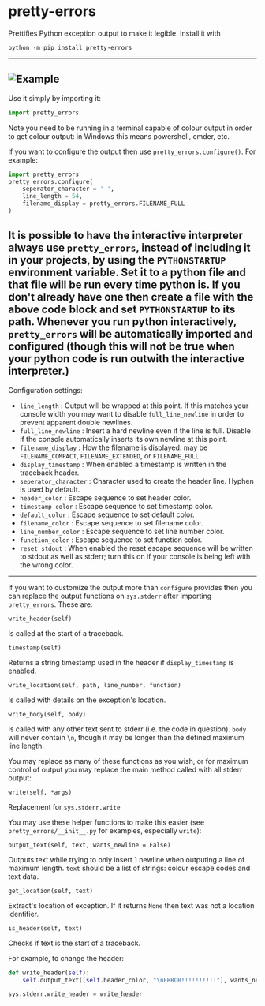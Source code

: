 # pretty-errors

Prettifies Python exception output to make it legible. Install it with
```
python -m pip install pretty-errors
```
---
![Example](https://i.imgur.com/0jpEqob.png)
---
Use it simply by importing it:
```python
import pretty_errors
```
Note you need to be running in a terminal capable of colour output in order to get colour output: in Windows
this means powershell, cmder, etc.

If you want to configure the output then use `pretty_errors.configure()`.  For example:
```python
import pretty_errors
pretty_errors.configure(
    seperator_character = '—',
    line_length = 54,
    filename_display = pretty_errors.FILENAME_FULL
)
```

It is possible to have the interactive interpreter always use `pretty_errors`, instead of including it in your projects, by using the `PYTHONSTARTUP` environment variable.  Set it to a python file and that file will be run every time python is.  If you don't already have one then create a file with the above code block and set `PYTHONSTARTUP` to its path.  Whenever you run python interactively, `pretty_errors` will be automatically imported and configured (though this will not be true when your python code is run outwith the interactive interpreter.)
---
Configuration settings:
* `line_length` : Output will be wrapped at this point.  If this matches your console width you may want to disable `full_line_newline` in order to prevent apparent double newlines.
* `full_line_newline` : Insert a hard newline even if the line is full.  Disable if the console automatically inserts its own newline at this point.
* `filename_display` : How the filename is displayed: may be `FILENAME_COMPACT`, `FILENAME_EXTENDED`, or `FILENAME_FULL`
* `display_timestamp` : When enabled a timestamp is written in the traceback header.
* `seperator_character` : Character used to create the header line.  Hyphen is used by default.
* `header_color` : Escape sequence to set header color.
* `timestamp_color` : Escape sequence to set timestamp color.
* `default_color` : Escape sequence to set default color.
* `filename_color` : Escape sequence to set filename color.
* `line_number_color` : Escape sequence to set line number color.
* `function_color` : Escape sequence to set function color.
* `reset_stdout` : When enabled the reset escape sequence will be written to stdout as well as stderr; turn this on if your console is being left with the wrong color.
---
If you want to customize the output more than `configure` provides then you can replace the output functions
on `sys.stderr` after importing `pretty_errors`.  These are:

`write_header(self)`

Is called at the start of a traceback.


`timestamp(self)`

Returns a string timestamp used in the header if `display_timestamp` is enabled.


`write_location(self, path, line_number, function)`

Is called with details on the exception's location.


`write_body(self, body)`

Is called with any other text sent to stderr (i.e. the code in question).  `body` will never contain `\n`, though
it may be longer than the defined maximum line length.


You may replace as many of these functions as you wish, or for maximum control of output you may replace the main
method called with all stderr output:


`write(self, *args)`

Replacement for `sys.stderr.write`


You may use these helper functions to make this easier (see `pretty_errors/__init__.py` for examples, especially `write`):


`output_text(self, text, wants_newline = False)`

Outputs text while trying to only insert 1 newline when outputing a line of maximum length.  `text` should be a
list of strings: colour escape codes and text data.


`get_location(self, text)`

Extract's location of exception.  If it returns `None` then text was not a location identifier.


`is_header(self, text)`

Checks if text is the start of a traceback.


For example, to change the header:
```python
def write_header(self):
    self.output_text([self.header_color, "\nERROR!!!!!!!!!!"], wants_newline = True)

sys.stderr.write_header = write_header
```
